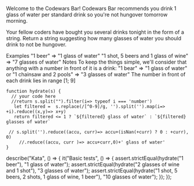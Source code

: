 Welcome to the Codewars Bar!
Codewars Bar recommends you drink 1 glass of water per standard drink so you're not hungover tomorrow morning.

Your fellow coders have bought you several drinks tonight in the form of a string. Return a string suggesting how many glasses of water you should drink to not be hungover.

Examples
"1 beer"  =>  "1 glass of water"
"1 shot, 5 beers and 1 glass of wine"  =>  "7 glasses of water"
Notes
To keep the things simple, we'll consider that anything with a number in front of it is a drink: "1 bear" => "1 glass of water" or "1 chainsaw and 2 pools" => "3 glasses of water"
The number in front of each drink lies in range [1; 9]



```
function hydrate(s) {
  // your code here
  //return s.split("").filter(i=> typeof i === 'number')
   let filtered =  s.replace(/[^0-9]/g, '').split('').map(i=> +i).reduce((x,y)=> x+y)
   return filtered <= 1 ? `${filtered} glass of water` : `${filtered} glasses of water`
  
 // s.split('').reduce((accu, curr)=> accu+(isNan(+curr) ? 0 : +curr), 0)     
     //.reduce((accu, curr )=> accu+curr,0)+' glass of water' 
}
```


describe("Kata", () => {
  it("Basic tests", () => {
    assert.strictEqual(hydrate("1 beer"), "1 glass of water");
    assert.strictEqual(hydrate("2 glasses of wine and 1 shot"), "3 glasses of water");
    assert.strictEqual(hydrate("1 shot, 5 beers, 2 shots, 1 glass of wine, 1 beer"), "10 glasses of water");
  });
});
